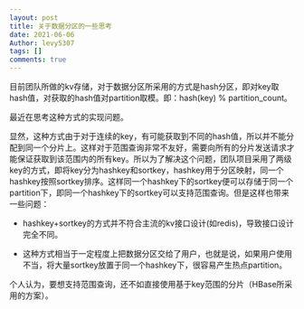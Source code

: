 ```yaml
---
layout: post
title: 关于数据分区的一些思考
date: 2021-06-06
Author: levy5307
tags: []
comments: true
---
```


目前团队所做的kv存储，对于数据分区所采用的方式是hash分区，即对key取hash值，对获取的hash值对partition取模。即：hash(key) % partition_count。

最近在思考这种方式的实现问题。

显然，这种方式由于对于连续的key，有可能获取到不同的hash值，所以并不能分配到同一个分片上。这样对于范围查询非常不友好，需要向所有的分片发送请求才能保证获取到该范围内的所有key。所以为了解决这个问题，团队项目采用了两级key的方式，即将key分为hashkey和sortkey，hashkey用于分区映射，同一个hashkey按照sortkey排序。这样同一个hashkey下的sortkey便可以存储于同一个partition下，即同一个hashkey下的sortkey可以支持范围查询。但是这样也带来一些问题：

- hashkey+sortkey的方式并不符合主流的kv接口设计(如redis)，导致接口设计完全不同。

- 这种方式相当于一定程度上把数据分区交给了用户，也就是说，如果用户使用不当，将大量sortkey放置于同一个hashkey下，很容易产生热点partition。

个人认为，要想支持范围查询，还不如直接使用基于key范围的分片（HBase所采用的方案）。
